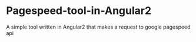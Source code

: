 # Pagespeed-tool-in-Angular2
A simple tool written in Angular2 that makes a request to google pagespeed api 
